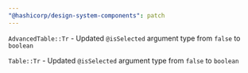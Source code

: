 ```yaml
---
"@hashicorp/design-system-components": patch
---
```


<!-- START components/table/advanced-table -->
`AdvancedTable::Tr` - Updated `@isSelected` argument type from `false` to `boolean`
<!-- END -->

<!-- START components/table/table -->
`Table::Tr` - Updated `@isSelected` argument type from `false` to `boolean`
<!-- END -->
